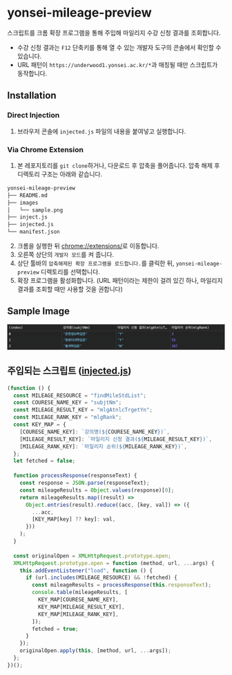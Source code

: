 # yonsei-mileage-preview

스크립트를 크롬 확장 프로그램을 통해 주입해 마일리지 수강 신청 결과를 조회합니다.

- 수강 신청 결과는 `F12` 단축키를 통해 열 수 있는 개발자 도구의 콘솔에서 확인할 수 있습니다.
- URL 패턴이 `https://underwood1.yonsei.ac.kr/*`과 매칭될 때만 스크립트가 동작합니다.

## Installation

### Direct Injection

1. 브라우저 콘솔에 `injected.js` 파일의 내용을 붙여넣고 실행합니다.

### Via Chrome Extension

1. 본 레포지토리를 `git clone`하거나, 다운로드 후 압축을 풀어줍니다. 압축 해제 후 디렉토리 구조는 아래와 같습니다.

```txt
yonsei-mileage-preview
├── README.md
├── images
│   └── sample.png
├── inject.js
├── injected.js
└── manifest.json
```

2. 크롬을 실행한 뒤 [chrome://extensions/](chrome://extensions/)로 이동합니다.
3. 오른쪽 상단의 `개발자 모드`를 켜 줍니다.
4. 상단 툴바의 `압축해제된 확장 프로그램을 로드합니다.`를 클릭한 뒤, `yonsei-mileage-preview` 디렉토리를 선택합니다.
5. 확장 프로그램을 활성화합니다. (URL 패턴이라는 제한이 걸려 있긴 하나, 마일리지 결과를 조회할 때만 사용할 것을 권합니다)

## Sample Image

![sample](images/sample.png)

## 주입되는 스크립트 ([injected.js](injected.js))

```js
(function () {
  const MILEAGE_RESOURCE = "findMileStdList";
  const COURESE_NAME_KEY = "subjtNm";
  const MILEAGE_RESULT_KEY = "mlgAtnlcTrgetYn";
  const MILEAGE_RANK_KEY = "mlgRank";
  const KEY_MAP = {
    [COURESE_NAME_KEY]: `강의명(${COURESE_NAME_KEY})`,
    [MILEAGE_RESULT_KEY]: `마일리지 신청 결과(${MILEAGE_RESULT_KEY})`,
    [MILEAGE_RANK_KEY]: `마일리지 순위(${MILEAGE_RANK_KEY})`,
  };
  let fetched = false;

  function processResponse(responseText) {
    const response = JSON.parse(responseText);
    const mileageResults = Object.values(response)[0];
    return mileageResults.map((result) =>
      Object.entries(result).reduce((acc, [key, val]) => ({
        ...acc,
        [KEY_MAP[key] ?? key]: val,
      }))
    );
  }

  const originalOpen = XMLHttpRequest.prototype.open;
  XMLHttpRequest.prototype.open = function (method, url, ...args) {
    this.addEventListener("load", function () {
      if (url.includes(MILEAGE_RESOURCE) && !fetched) {
        const mileageResults = processResponse(this.responseText);
        console.table(mileageResults, [
          KEY_MAP[COURESE_NAME_KEY],
          KEY_MAP[MILEAGE_RESULT_KEY],
          KEY_MAP[MILEAGE_RANK_KEY],
        ]);
        fetched = true;
      }
    });
    originalOpen.apply(this, [method, url, ...args]);
  };
})();
```
